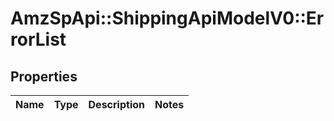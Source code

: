 # AmzSpApi::ShippingApiModelV0::ErrorList

## Properties
Name | Type | Description | Notes
------------ | ------------- | ------------- | -------------

